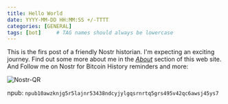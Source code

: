 ```yaml
---
title: Hello World
date: YYYY-MM-DD HH:MM:SS +/-TTTT
categories: [GENERAL]
tags: [bot]     # TAG names should always be lowercase
---
```


This is the firs post of a friendly Nostr historian. I'm expecting an exciting journey. Find out some more about me in the *[About](https://bitcal.21ideas.org/about/)* section of this web site. And Follow me on Nostr for Bitcoin History reminders and more:

![Nostr-QR](https://nostr.build/i/nostr.build_e508f65fb18423f9af8f1f38eb46ed087bbe6dcb153619043666c834aee61604.png) 

npub: `npub10awzknjg5r5lajnr53438ndcyjylgqsrnrtq5grs495v42qc6awsj45ys7`
